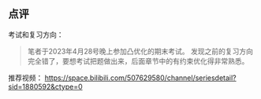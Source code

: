 ## 点评

考试和复习方向：

>笔者于2023年4月28号晚上参加凸优化的期末考试。 发现之前的复习方向完全错了，要想考试把题做出来，后面章节中的有约束优化得非常熟悉。

推荐视频：
https://space.bilibili.com/507629580/channel/seriesdetail?sid=1880592&ctype=0